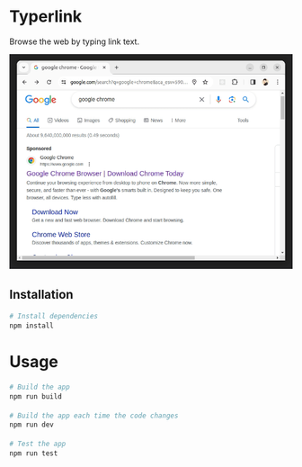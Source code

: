 # Typerlink

Browse the web by typing link text.

![](https://github.com/weiying-chen/typerlink/blob/main/demo.gif)

## Installation

```bash
# Install dependencies
npm install
```

# Usage

```bash
# Build the app
npm run build

# Build the app each time the code changes
npm run dev

# Test the app
npm run test
```
